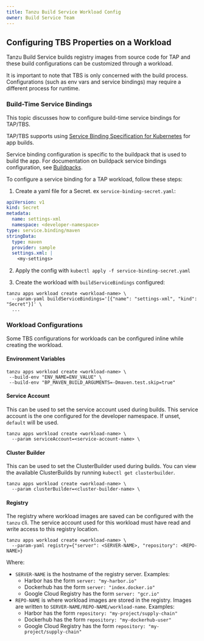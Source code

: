 ```yaml
---
title: Tanzu Build Service Workload Config
owner: Build Service Team
---
```


## <a id="workload"></a> Configuring TBS Properties on a Workload

Tanzu Build Service builds registry images from source code for TAP and these build configurations can be
customized through a workload.

It is important to note that TBS is only concerned with the build process. Configurations (such as env vars and service bindings) may
require a different process for runtime.

### <a id="service-bindings"></a> Build-Time Service Bindings

This topic discusses how to configure build-time service bindings for TAP/TBS.

TAP/TBS supports using [Service Binding Specification for Kubernetes](https://github.com/k8s-service-bindings/spec) for app builds.

Service binding configuration is specific to the buildpack that is used to build the app. For documentation on buildpack service bindings
configuration, see [Buildpacks](https://docs.vmware.com/en/VMware-Tanzu-Buildpacks/index.html).

To configure a service binding for a TAP workload, follow these steps:

1. Create a yaml file for a Secret. ex `service-binding-secret.yaml`:

```yaml
apiVersion: v1
kind: Secret
metadata:
  name: settings-xml
  namespace: <developer-namespace>
type: service.binding/maven
stringData:
  type: maven
  provider: sample
  settings.xml: |
	<my-settings>
```

2. Apply the config with `kubectl apply -f service-binding-secret.yaml`

3. Create the workload with `buildServiceBindings` configured:

```console
tanzu apps workload create <workload-name> \
  --param-yaml buildServiceBindings='[{"name": "settings-xml", "kind": "Secret"}]' \
  ...
```

### <a id="workload-configurations"></a> Workload Configurations

Some TBS configurations for workloads can be configured inline while creating the workload.

#### <a id="env-vars"></a> Environment Variables

```console
tanzu apps workload create <workload-name> \
 --build-env "ENV_NAME=ENV_VALUE" \
 --build-env "BP_MAVEN_BUILD_ARGUMENTS=-Dmaven.test.skip=true"
```

#### <a id="service-account"></a> Service Account

This can be used to set the service account used during builds. This service account is the one configured for the
developer namespace. If unset, `default` will be used.

```console
tanzu apps workload create <workload-name> \
  --param serviceAccount=<service-account-name> \
```

#### <a id="cluster-builder"></a> Cluster Builder

This can be used to set the ClusterBuilder used during builds. You can view the available ClusterBuilds by running
`kubectl get clusterbuilder`.

```console
tanzu apps workload create <workload-name> \
  --param clusterBuilder=<cluster-builder-name> \
```

#### <a id="registry"></a> Registry

The registry where workload images are saved can be configured with the `tanzu` cli. The service account used
for this workload must have read and write access to this registry location.

```console
tanzu apps workload create <workload-name> \
  --param-yaml registry={"server": <SERVER-NAME>, "repository": <REPO-NAME>}
```

Where:

- `SERVER-NAME` is the hostname of the registry server. Examples:
    * Harbor has the form `server: "my-harbor.io"`
    * Dockerhub has the form `server: "index.docker.io"`
    * Google Cloud Registry has the form `server: "gcr.io"`
- `REPO-NAME` is where workload images are stored in the registry.
  Images are written to `SERVER-NAME/REPO-NAME/workload-name`. Examples:
    * Harbor has the form `repository: "my-project/supply-chain"`
    * Dockerhub has the form `repository: "my-dockerhub-user"`
    * Google Cloud Registry has the form `repository: "my-project/supply-chain"`
